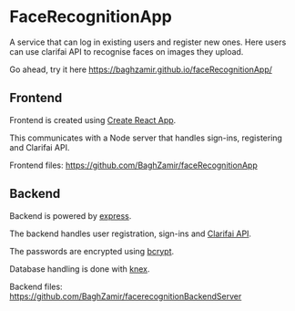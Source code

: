 # FaceRecognitionApp

A service that can log in existing users and register new ones.
Here users can use clarifai API to recognise faces on images they upload.


Go ahead, try it here https://baghzamir.github.io/faceRecognitionApp/

## Frontend

Frontend is created using [Create React App](https://github.com/facebook/create-react-app).

This communicates with a Node server that handles sign-ins, registering and Clarifai API.


Frontend files: https://github.com/BaghZamir/faceRecognitionApp

## Backend

Backend is powered by [express](https://www.npmjs.com/package/express).

The backend handles user registration, sign-ins and [Clarifai API](https://www.npmjs.com/package/clarifai).

The passwords are encrypted using [bcrypt](https://www.npmjs.com/package/bcrypt).

Database handling is done with [knex](https://www.npmjs.com/package/knex).


Backend files: https://github.com/BaghZamir/facerecognitionBackendServer

